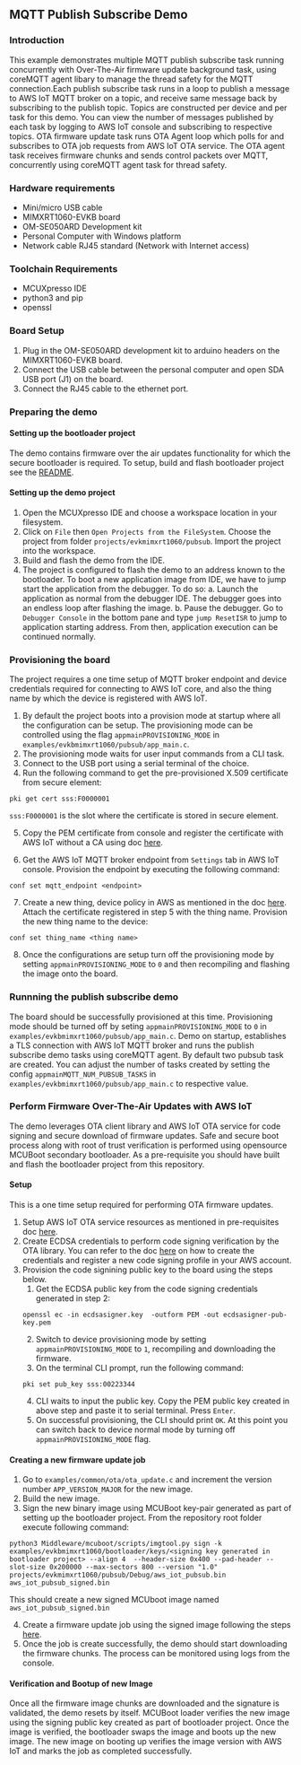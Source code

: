 ## MQTT Publish Subscribe Demo

### Introduction
This example demonstrates multiple MQTT publish subscribe task running concurrently with Over-The-Air firmware update background task, using coreMQTT agent libary to manage the thread safety for the MQTT connection.Each publish subscribe task runs in a loop to publish a message to AWS IoT MQTT broker on a topic, and receive same message back by subscribing to the publish topic. Topics are constructed per device and per task for this demo. You can  view the number of messages published by each task by logging to AWS IoT console and subscribing to respective topics.
OTA firmware update task runs OTA Agent loop which polls for and subscribes to OTA job requests from AWS IoT OTA service. The OTA agent task receives firmware chunks and sends control packets over MQTT, concurrently using coreMQTT agent task for thread safety.

### Hardware requirements

- Mini/micro USB cable
- MIMXRT1060-EVKB board
- OM-SE050ARD Development kit
- Personal Computer with Windows platform
- Network cable RJ45 standard (Network with Internet access)

### Toolchain Requirements

- MCUXpresso IDE
- python3 and pip
- openssl

### Board Setup

1. Plug in the OM-SE050ARD development kit to arduino headers on the MIMXRT1060-EVKB board.
3. Connect the USB cable between the personal computer and open SDA USB port (J1) on the board.
2. Connect the RJ45 cable to the ethernet port.

### Preparing the demo

#### Setting up the bootloader project

The demo contains firmware over the air updates functionality for which the secure bootloader is required. To setup, build and flash bootloader project see the [README](https://github.com/FreeRTOS/lab-iot-reference-nxp-rt1060/tree/main/examples/evkbmimxrt1060/bootloader/README.md).

#### Setting up the demo project

1. Open the MCUXpresso IDE and choose a workspace location in your filesystem. 
2. Click on `File` then `Open Projects from the FileSystem`. Choose the project from folder `projects/evkmimxrt1060/pubsub`. Import the project into the workspace.
3. Build and flash the demo from the IDE.
4. The project is configured to flash the demo to an address known to the bootloader. To boot a new application image from IDE, we have to jump start the application from the debugger. To do so:
   a. Launch the application as normal from the debugger IDE. The debugger goes into an endless loop after flashing the image.
   b. Pause the debugger. Go to `Debugger Console` in the bottom pane and type `jump ResetISR` to jump to application starting address. From then, application   execution can be continued normally.

### Provisioning the board

The project requires a one time setup of MQTT broker endpoint and device credentials required for connecting to AWS IoT core, and also the thing name by which the device is registered with AWS IoT.

1. By default the project boots into a provision mode at startup where all the configuration can be setup. The provisioning mode can be controlled using the flag `appmainPROVISIONING_MODE` in `examples/evkbmimxrt1060/pubsub/app_main.c`.
2. The provisioning mode waits for user input commands from a CLI task. 
3. Connect to the USB port using a serial terminal of the choice.
4. Run the following command to get the  pre-provisioned X.509 certificate from secure element:
```
pki get cert sss:F0000001
```
`sss:F0000001` is the slot where the certificate is stored in secure element.

5. Copy the PEM certificate from console and register the certificate with AWS IoT without a CA using doc [here](https://docs.aws.amazon.com/iot/latest/developerguide/manual-cert-registration.html#manual-cert-registration-console-noca).

6. Get the AWS IoT MQTT broker endpoint from `Settings` tab in AWS IoT console. Provision the endpoint by executing the following command:
```
conf set mqtt_endpoint <endpoint>
```
7. Create a new thing, device policy in AWS as mentioned in the doc [here](https://docs.aws.amazon.com/iot/latest/developerguide/create-iot-resources.html). Attach the certificate registered in step 5 with the thing name. Provision the new thing name to the device:
```
conf set thing_name <thing name>
```
8. Once the configurations are setup turn off the provisioning mode by setting `appmainPROVISIONING_MODE` to `0` and then recompiling and flashing the image onto the board.

### Runnning the publish subscribe demo

The board should be successfully provisioned at this time. Provisioning mode should be turned off by seting `appmainPROVISIONING_MODE` to `0` in `examples/evkbmimxrt1060/pubsub/app_main.c`.  Demo on startup, establishes a TLS connection with AWS IoT MQTT broker and runs the publish subscribe demo tasks using coreMQTT agent. By default two pubsub task are created. You can adjust the number of tasks created by setting the config `appmainMQTT_NUM_PUBSUB_TASKS` in `examples/evkbmimxrt1060/pubsub/app_main.c` to respective value.

### Perform Firmware Over-The-Air Updates with AWS IoT

The demo leverages OTA client library and AWS IoT OTA service for code signing and secure download of firmware updates. Safe and secure boot process along with root of trust verification is performed using opensource MCUBoot secondary bootloader. As a pre-requisite you should have built and flash the bootloader project from this repository.

#### Setup
This is a one time setup required for performing OTA firmware updates.

1. Setup AWS IoT OTA service resources as mentioned in pre-requisites doc [here](https://docs.aws.amazon.com/freertos/latest/userguide/ota-prereqs.html).
2. Create ECDSA credentials to perform code signing verification by the OTA library. You can refer to the doc [here](https://docs.aws.amazon.com/freertos/latest/userguide/ota-code-sign-cert-win.html) on how to create the credentials and register a new code signing profile in your AWS account.
3.  Provision the code signining public key to the board using the steps below.
      1. Get the ECDSA public key from the code signing credentials generated in step 2:
      ```
      openssl ec -in ecdsasigner.key  -outform PEM -out ecdsasigner-pub-key.pem
      ```
      2. Switch to device provisioning mode by setting `appmainPROVISIONING_MODE` to `1`, recompiling and downloading the firmware.
      3. On the terminal CLI prompt, run the following command:
      ```
      pki set pub_key sss:00223344
      ```
     4. CLI waits to input the public key. Copy the PEM public key created in above step and paste it to serial terminal. Press `Enter`.
     5. On successful provisioning, the CLI should print `OK`. At this point you can switch back to device normal mode by turning off `appmainPROVISIONING_MODE` flag.

#### Creating a new firmware update job

1. Go to `examples/common/ota/ota_update.c` and increment the version number `APP_VERSION_MAJOR` for the new image.
2. Build the new image.
3. Sign the new binary image using MCUBoot key-pair generated as part of setting up the bootloader project. From the repository root folder execute following command:
```
python3 Middleware/mcuboot/scripts/imgtool.py sign -k examples/evkbmimxrt1060/bootloader/keys/<signing key generated in bootloader project> --align 4  --header-size 0x400 --pad-header --slot-size 0x200000 --max-sectors 800 --version "1.0" projects/evkmimxrt1060/pubsub/Debug/aws_iot_pubsub.bin aws_iot_pubsub_signed.bin
```
This should create a new signed MCUboot image named `aws_iot_pubsub_signed.bin`

4. Create a firmware update job using the signed image following the steps [here](https://docs.aws.amazon.com/freertos/latest/userguide/ota-console-workflow.html).
5. Once the job is create successfully, the demo should start downloading the firmware chunks. The process can be monitored using logs from the console. 

#### Verification and Bootup of new Image
Once all the firmware image chunks are downloaded and the signature is validated, the demo resets by itself. MCUBoot loader verifies the new image using the signing public key created as part of bootloader project. Once the image is verified, the bootloader swaps the image and boots up the new image. The new image on booting up verifies the image version with AWS IoT and marks the job as completed successfully. 
